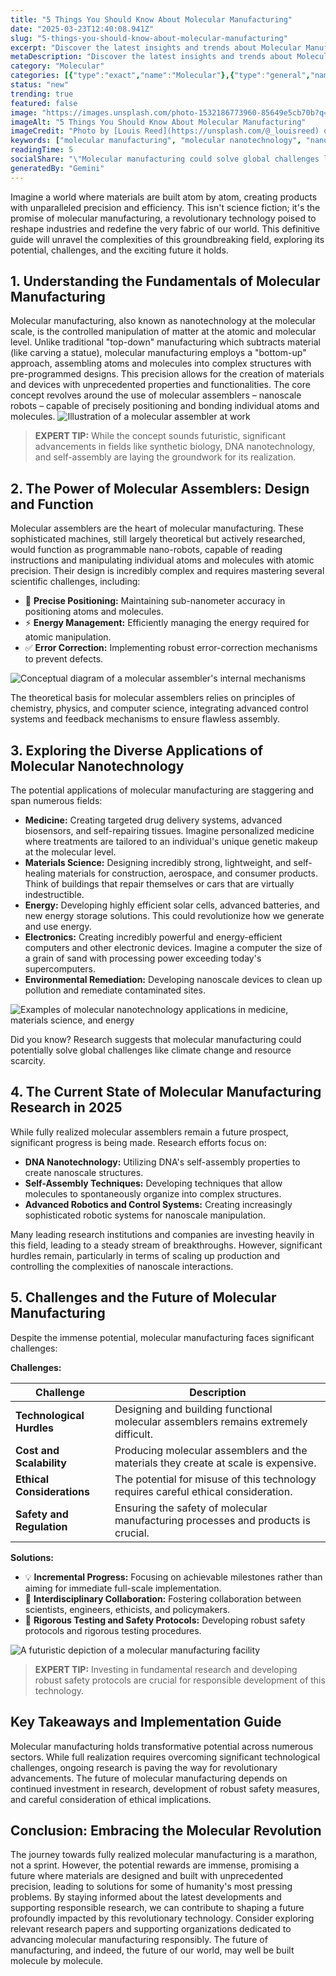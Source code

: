 ```yaml
---
title: "5 Things You Should Know About Molecular Manufacturing"
date: "2025-03-23T12:40:08.941Z"
slug: "5-things-you-should-know-about-molecular-manufacturing"
excerpt: "Discover the latest insights and trends about Molecular Manufacturing. This comprehensive guide covers everything you need to know about Molecular Manufacturing in 2025."
metaDescription: "Discover the latest insights and trends about Molecular Manufacturing. This comprehensive guide covers everything you need to know about Molecular Manufact..."
category: "Molecular"
categories: [{"type":"exact","name":"Molecular"},{"type":"general","name":"Nanotechnology"},{"type":"medium","name":"Materials Science"},{"type":"specific","name":"Self-Assembly"},{"type":"niche","name":"DNA Origami"}]
status: "new"
trending: true
featured: false
image: "https://images.unsplash.com/photo-1532186773960-85649e5cb70b?q=85&w=1200&fit=max&fm=webp&auto=compress"
imageAlt: "5 Things You Should Know About Molecular Manufacturing"
imageCredit: "Photo by [Louis Reed](https://unsplash.com/@_louisreed) on Unsplash"
keywords: ["molecular manufacturing", "molecular nanotechnology", "nanotechnology applications", "molecular assembler", "bottom-up manufacturing", "molecular machine design", "buy molecular manufacturing equipment", "future of molecular manufacturing", "molecular manufacturing research", "applications of molecular nanotechnology"]
readingTime: 5
socialShare: "\"Molecular manufacturing could solve global challenges like climate change – but only if we develop it responsibly. The future of this revolutionary technology hinges on ethical considerations and rigorous safety protocols.\""
generatedBy: "Gemini"
---
```




Imagine a world where materials are built atom by atom, creating products with unparalleled precision and efficiency.  This isn't science fiction; it's the promise of molecular manufacturing, a revolutionary technology poised to reshape industries and redefine the very fabric of our world. This definitive guide will unravel the complexities of this groundbreaking field, exploring its potential, challenges, and the exciting future it holds.

## 1. Understanding the Fundamentals of Molecular Manufacturing

Molecular manufacturing, also known as nanotechnology at the molecular scale, is the controlled manipulation of matter at the atomic and molecular level.  Unlike traditional "top-down" manufacturing which subtracts material (like carving a statue), molecular manufacturing employs a "bottom-up" approach, assembling atoms and molecules into complex structures with pre-programmed designs. This precision allows for the creation of materials and devices with unprecedented properties and functionalities.  The core concept revolves around the use of molecular assemblers – nanoscale robots – capable of precisely positioning and bonding individual atoms and molecules. ![Illustration of a molecular assembler at work](https://images.unsplash.com/photo-1469289759076-d1484757abc3?q=85&w=1200&fit=max&fm=webp&auto=compress)

> **EXPERT TIP:** While the concept sounds futuristic, significant advancements in fields like synthetic biology, DNA nanotechnology, and self-assembly are laying the groundwork for its realization.

## 2. The Power of Molecular Assemblers: Design and Function

Molecular assemblers are the heart of molecular manufacturing. These sophisticated machines, still largely theoretical but actively researched, would function as programmable nano-robots, capable of reading instructions and manipulating individual atoms and molecules with atomic precision.  Their design is incredibly complex and requires mastering several scientific challenges, including:

* 🔑 **Precise Positioning:**  Maintaining sub-nanometer accuracy in positioning atoms and molecules.
* ⚡ **Energy Management:**  Efficiently managing the energy required for atomic manipulation.
* ✅ **Error Correction:**  Implementing robust error-correction mechanisms to prevent defects.

![Conceptual diagram of a molecular assembler's internal mechanisms](https://images.unsplash.com/photo-1601058272524-0611e132f3c9?q=85&w=1200&fit=max&fm=webp&auto=compress)

The theoretical basis for molecular assemblers relies on principles of chemistry, physics, and computer science, integrating advanced control systems and feedback mechanisms to ensure flawless assembly.

## 3.  Exploring the Diverse Applications of Molecular Nanotechnology

The potential applications of molecular manufacturing are staggering and span numerous fields:

* **Medicine:** Creating targeted drug delivery systems, advanced biosensors, and self-repairing tissues.  Imagine personalized medicine where treatments are tailored to an individual's unique genetic makeup at the molecular level.
* **Materials Science:** Designing incredibly strong, lightweight, and self-healing materials for construction, aerospace, and consumer products.  Think of buildings that repair themselves or cars that are virtually indestructible.
* **Energy:** Developing highly efficient solar cells, advanced batteries, and new energy storage solutions.  This could revolutionize how we generate and use energy.
* **Electronics:** Creating incredibly powerful and energy-efficient computers and other electronic devices.  Imagine a computer the size of a grain of sand with processing power exceeding today's supercomputers.
* **Environmental Remediation:** Developing nanoscale devices to clean up pollution and remediate contaminated sites.

![Examples of molecular nanotechnology applications in medicine, materials science, and energy](https://images.unsplash.com/photo-1548273989-e90f53ea0501?q=85&w=1200&fit=max&fm=webp&auto=compress)

Did you know?  Research suggests that molecular manufacturing could potentially solve global challenges like climate change and resource scarcity.

## 4.  The Current State of Molecular Manufacturing Research in 2025

While fully realized molecular assemblers remain a future prospect, significant progress is being made.  Research efforts focus on:

* **DNA Nanotechnology:** Utilizing DNA's self-assembly properties to create nanoscale structures.
* **Self-Assembly Techniques:** Developing techniques that allow molecules to spontaneously organize into complex structures.
* **Advanced Robotics and Control Systems:**  Creating increasingly sophisticated robotic systems for nanoscale manipulation.

Many leading research institutions and companies are investing heavily in this field, leading to a steady stream of breakthroughs.  However, significant hurdles remain, particularly in terms of scaling up production and controlling the complexities of nanoscale interactions.

## 5. Challenges and the Future of Molecular Manufacturing

Despite the immense potential, molecular manufacturing faces significant challenges:

**Challenges:**

| Challenge                     | Description                                                                   |
|------------------------------|-------------------------------------------------------------------------------|
| **Technological Hurdles**     | Designing and building functional molecular assemblers remains extremely difficult. |
| **Cost and Scalability**      | Producing molecular assemblers and the materials they create at scale is expensive.|
| **Ethical Considerations**   | The potential for misuse of this technology requires careful ethical consideration.|
| **Safety and Regulation**    | Ensuring the safety of molecular manufacturing processes and products is crucial. |

**Solutions:**

* 💡 **Incremental Progress:** Focusing on achievable milestones rather than aiming for immediate full-scale implementation.
* 🤝 **Interdisciplinary Collaboration:** Fostering collaboration between scientists, engineers, ethicists, and policymakers.
* 🔬 **Rigorous Testing and Safety Protocols:** Developing robust safety protocols and rigorous testing procedures.

![A futuristic depiction of a molecular manufacturing facility](https://images.unsplash.com/photo-1731940579405-56812bdffda3?q=85&w=1200&fit=max&fm=webp&auto=compress)

> **EXPERT TIP:**  Investing in fundamental research and developing robust safety protocols are crucial for responsible development of this technology.

## Key Takeaways and Implementation Guide

Molecular manufacturing holds transformative potential across numerous sectors.  While full realization requires overcoming significant technological challenges, ongoing research is paving the way for revolutionary advancements.  The future of molecular manufacturing depends on continued investment in research, development of robust safety measures, and careful consideration of ethical implications.

## Conclusion: Embracing the Molecular Revolution

The journey towards fully realized molecular manufacturing is a marathon, not a sprint.  However, the potential rewards are immense, promising a future where materials are designed and built with unprecedented precision, leading to solutions for some of humanity's most pressing problems.  By staying informed about the latest developments and supporting responsible research, we can contribute to shaping a future profoundly impacted by this revolutionary technology.  Consider exploring relevant research papers and supporting organizations dedicated to advancing molecular manufacturing responsibly.  The future of manufacturing, and indeed, the future of our world, may well be built molecule by molecule.

